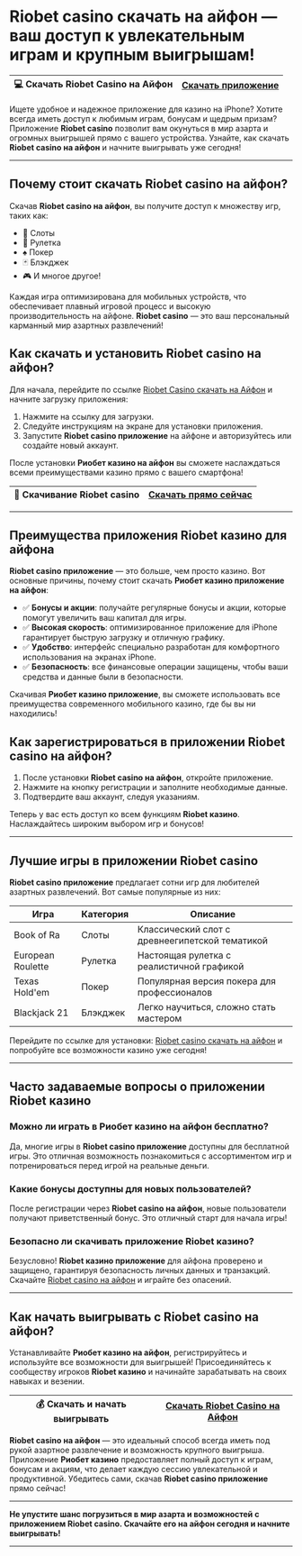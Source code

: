 # Riobet casino скачать на айфон — ваш доступ к увлекательным играм и крупным выигрышам!

| 💻 Скачать Riobet Casino на Айфон | [Скачать приложение](https://brandplay.link/dtx89f2L) |
|----------------------------------|----------------------------------------------------|

Ищете удобное и надежное приложение для казино на iPhone? Хотите всегда иметь доступ к любимым играм, бонусам и щедрым призам? Приложение **Riobet casino** позволит вам окунуться в мир азарта и огромных выигрышей прямо с вашего устройства. Узнайте, как скачать **Riobet casino на айфон** и начните выигрывать уже сегодня!

---

## Почему стоит скачать Riobet casino на айфон?

Скачав **Riobet casino на айфон**, вы получите доступ к множеству игр, таких как:

- 🎰 Слоты
- 🎲 Рулетка
- ♠️ Покер
- 🃏 Блэкджек
- 🎮 И многое другое!

Каждая игра оптимизирована для мобильных устройств, что обеспечивает плавный игровой процесс и высокую производительность на айфоне. **Riobet casino** — это ваш персональный карманный мир азартных развлечений!

## Как скачать и установить Riobet casino на айфон?

Для начала, перейдите по ссылке [Riobet Casino скачать на Айфон](https://brandplay.link/dtx89f2L) и начните загрузку приложения:

1. Нажмите на ссылку для загрузки.
2. Следуйте инструкциям на экране для установки приложения.
3. Запустите **Riobet casino приложение** на айфоне и авторизуйтесь или создайте новый аккаунт.

После установки **Риобет казино на айфон** вы сможете наслаждаться всеми преимуществами казино прямо с вашего смартфона!

| 📲 Скачивание Riobet casino | [Скачать прямо сейчас](https://brandplay.link/dtx89f2L) |
|----------------------------|--------------------------------------------------------|

---

## Преимущества приложения Riobet казино для айфона

**Riobet casino приложение** — это больше, чем просто казино. Вот основные причины, почему стоит скачать **Риобет казино приложение на айфон**:

- ✅ **Бонусы и акции**: получайте регулярные бонусы и акции, которые помогут увеличить ваш капитал для игры.
- ✅ **Высокая скорость**: оптимизированное приложение для iPhone гарантирует быструю загрузку и отличную графику.
- ✅ **Удобство**: интерфейс специально разработан для комфортного использования на экранах iPhone.
- ✅ **Безопасность**: все финансовые операции защищены, чтобы ваши средства и данные были в безопасности.

Скачивая **Риобет казино приложение**, вы сможете использовать все преимущества современного мобильного казино, где бы вы ни находились!

## Как зарегистрироваться в приложении Riobet casino на айфон?

1. После установки **Riobet casino на айфон**, откройте приложение.
2. Нажмите на кнопку регистрации и заполните необходимые данные.
3. Подтвердите ваш аккаунт, следуя указаниям.

Теперь у вас есть доступ ко всем функциям **Riobet казино**. Наслаждайтесь широким выбором игр и бонусов!

---

## Лучшие игры в приложении Riobet casino

**Riobet casino приложение** предлагает сотни игр для любителей азартных развлечений. Вот самые популярные из них:

| Игра          | Категория | Описание                                          |
|---------------|-----------|---------------------------------------------------|
| Book of Ra    | Слоты     | Классический слот с древнеегипетской тематикой     |
| European Roulette | Рулетка  | Настоящая рулетка с реалистичной графикой        |
| Texas Hold'em | Покер     | Популярная версия покера для профессионалов       |
| Blackjack 21  | Блэкджек  | Легко научиться, сложно стать мастером            |

Перейдите по ссылке для установки: [Riobet casino скачать на айфон](https://brandplay.link/dtx89f2L) и попробуйте все возможности казино уже сегодня!

---

## Часто задаваемые вопросы о приложении Riobet казино

### Можно ли играть в Риобет казино на айфон бесплатно?

Да, многие игры в **Riobet casino приложение** доступны для бесплатной игры. Это отличная возможность познакомиться с ассортиментом игр и потренироваться перед игрой на реальные деньги.

### Какие бонусы доступны для новых пользователей?

После регистрации через **Riobet casino на айфон**, новые пользователи получают приветственный бонус. Это отличный старт для начала игры!

### Безопасно ли скачивать приложение Riobet казино?

Безусловно! **Riobet казино приложение** для айфона проверено и защищено, гарантируя безопасность личных данных и транзакций. Скачайте [Riobet casino на айфон](https://brandplay.link/dtx89f2L) и играйте без опасений.

---

## Как начать выигрывать с Riobet casino на айфон?

Устанавливайте **Риобет казино на айфон**, регистрируйтесь и используйте все возможности для выигрышей! Присоединяйтесь к сообществу игроков **Riobet казино** и начинайте зарабатывать на своих навыках и везении.

| 💰 Скачать и начать выигрывать | [Скачать Riobet Casino на Айфон](https://brandplay.link/dtx89f2L) |
|--------------------------------|--------------------------------------------------------|

**Riobet casino на айфон** — это идеальный способ всегда иметь под рукой азартное развлечение и возможность крупного выигрыша. Приложение **Риобет казино** предоставляет полный доступ к играм, бонусам и акциям, что делает каждую сессию увлекательной и продуктивной. Убедитесь сами, скачав **Riobet casino приложение** прямо сейчас!

---

**Не упустите шанс погрузиться в мир азарта и возможностей с приложением Riobet casino. Скачайте его на айфон сегодня и начните выигрывать!**

---

